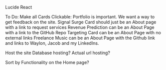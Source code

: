 Lucide React


To Do:
Make all Cards Clickable:
    Portfolio is important. We want a way to get feedback on the site.
    Signal Surge Card should just be an About page with a link to request services
    Revenue Prediction can be an About Page with a link to the GitHub Repo
    Targeting Card can be an About Page with no external links
    Freelance Music can be an About Page with the Github link and links to Waylon, Jacob and my LinkedIns.

Host the site
    Database hosting?
    Actual url hosting?

Sort by Functionality on the Home page?